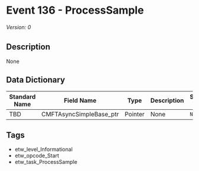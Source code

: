 # Event 136 - ProcessSample
###### Version: 0

## Description
None

## Data Dictionary
|Standard Name|Field Name|Type|Description|Sample Value|
|---|---|---|---|---|
|TBD|CMFTAsyncSimpleBase_ptr|Pointer|None|`None`|

## Tags
* etw_level_Informational
* etw_opcode_Start
* etw_task_ProcessSample